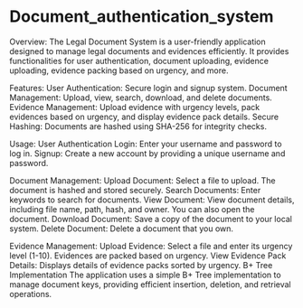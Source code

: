 # Document_authentication_system
Overview:
  The Legal Document System is a user-friendly application designed to manage legal documents and evidences efficiently. It provides functionalities for user authentication, document uploading, evidence uploading, evidence packing based on urgency, and more.

Features:
  User Authentication: 
    Secure login and signup system.
  Document Management:
    Upload, view, search, download, and delete documents.
  Evidence Management: 
    Upload evidence with urgency levels, pack evidences based on urgency, and display evidence pack details.
  Secure Hashing:
    Documents are hashed using SHA-256 for integrity checks.
  
Usage:
  User Authentication
  Login: 
    Enter your username and password to log in.
  Signup:
    Create a new account by providing a unique username and password.
  
Document Management:
  Upload Document:
    Select a file to upload. The document is hashed and stored securely.
  Search Documents:
    Enter keywords to search for documents.
  View Document:
    View document details, including file name, path, hash, and owner. You can also open the document.
  Download Document:
    Save a copy of the document to your local system.
  Delete Document:
    Delete a document that you own.
  
Evidence Management:
  Upload Evidence: Select a file and enter its urgency level (1-10). Evidences are packed based on urgency.
  View Evidence Pack Details: Displays details of evidence packs sorted by urgency.
  B+ Tree Implementation
  The application uses a simple B+ Tree implementation to manage document keys, providing efficient insertion, deletion, and retrieval operations.
